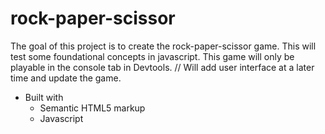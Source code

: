 # rock-paper-scissor

The goal of this project is to create the rock-paper-scissor game. This will test
some foundational concepts in javascript. This game will only be playable
in the console tab in Devtools.
//
Will add user interface at a later time and update the game.

- Built with
  - Semantic HTML5 markup
  - Javascript
